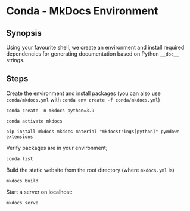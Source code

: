 # Conda - MkDocs Environment

## Synopsis

Using your favourite shell, we create an environment and install required dependencies for generating documentation based on Python `__doc__ `strings.

## Steps

Create the environment and install packages (you can also use `conda/mkdocs.yml` with `conda env create -f conda/mkdocs.yml`)

```
conda create -n mkdocs python=3.9
```

```
conda activate mkdocs
```

```
pip install mkdocs mkdocs-material "mkdocstrings[python]" pymdown-extensions
```

Verify packages are in your environment;

```
conda list
```

Build the static website from the root directory (where `mkdocs.yml` is)

```
mkdocs build
```

Start a server on localhost:

```
mkdocs serve
```


